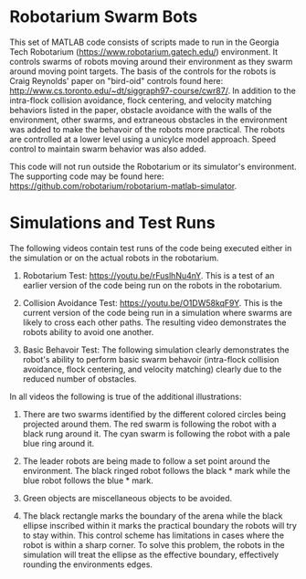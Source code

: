 # Robotarium Swarm Bots
This set of MATLAB code consists of scripts made to run in the Georgia Tech Robotarium (https://www.robotarium.gatech.edu/) environment. It controls swarms of robots moving around their environment as they swarm around moving point targets. The basis of the controls for the robots is Craig Reynolds' paper on "bird-oid" controls found here: http://www.cs.toronto.edu/~dt/siggraph97-course/cwr87/. In addition to the intra-flock collision avoidance, flock centering, and velocity matching behaviors listed in the paper, obstacle avoidance with the walls of the environment, other swarms, and extraneous obstacles in the environment was added to make the behavoir of the robots more practical. The robots are controlled at a lower level using a unicylce model approach. Speed control to maintain swarm behavior was also added. 

This code will not run outside the Robotarium or its simulator's environment. The supporting code may be found here: https://github.com/robotarium/robotarium-matlab-simulator. 

# Simulations and Test Runs
The following videos contain test runs of the code being executed either in the simulation or on the actual robots in the robotarium. 

1. Robotarium Test: https://youtu.be/rFuslhNu4nY. This is a test of an earlier version of the code being run on the robots in the robotarium. 

2. Collision Avoidance Test: https://youtu.be/O1DW58kqF9Y. This is the current version of the code being run in a simulation where swarms are likely to cross each other paths. The resulting video demonstrates the robots ability to avoid one another. 

3. Basic Behavoir Test: The following simulation clearly demonstrates the robot's ability to perform basic swarm behavoir (intra-flock collision avoidance, flock centering, and velocity matching) clearly due to the reduced number of obstacles.  

In all videos the following is true of the additional illustrations:

1. There are two swarms identified by the different colored circles being projected around them. The red swarm is following the robot with a black rung around it. The cyan swarm is following the robot with a pale blue ring around it. 

2. The leader robots are being made to follow a set point around the environment. The black ringed robot follows the black * mark while the blue robot follows the blue * mark. 

3. Green objects are miscellaneous objects to be avoided.  

4. The black rectangle marks the boundary of the arena while the black ellipse inscribed within it marks the practical boundary the robots will try to stay within. This control scheme has limitations in cases where the robot is within a sharp corner. To solve this problem, the robots in the simulation will treat the ellipse as the effective boundary, effectively rounding the environments edges. 
